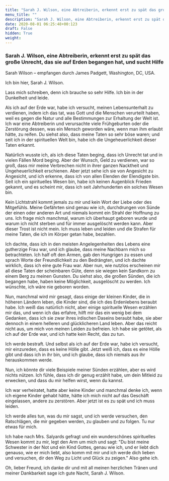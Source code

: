 ```yaml
---
title: "Sarah J. Wilson, eine Abtreiberin, erkennt erst zu spät das große Unrecht, das sie auf Erden begangen hat, und sucht Hilfe"
menu_title: ""
description: "Sarah J. Wilson, eine Abtreiberin, erkennt erst zu spät das große Unrecht, das sie auf Erden begangen hat, und sucht Hilfe"
date: 2020-08-01 06:25:48+00:123
draft: False
hidden: True
weight:
---
```

### Sarah J. Wilson, eine Abtreiberin, erkennt erst zu spät das große Unrecht, das sie auf Erden begangen hat, und sucht Hilfe

Sarah Wilson – empfangen durch James Padgett, Washington, DC, USA.

Ich bin hier, Sarah J. Wilson.

Lass mich schreiben, denn ich brauche so sehr Hilfe. Ich bin in der Dunkelheit und leide.

Als ich auf der Erde war, habe ich versucht, meinen Lebensunterhalt zu verdienen, indem ich das tat, was Gott und die Menschen verurteilt haben, weil es gegen die Natur und alle Bestimmungen zur Erhaltung der Welt ist. Ich war eine Abtreiberin und verursachte viele Frühgeburten oder die Zerstörung dessen, was ein Mensch geworden wäre, wenn man ihm erlaubt hätte, zu reifen. Du siehst also, dass meine Taten so sehr böse waren; und seit ich in der spirituellen Welt bin, habe ich die Ungeheuerlichkeit dieser Taten erkannt.

Natürlich wusste ich, als ich diese Taten beging, dass ich Unrecht tat und in vielen Fällen Mord beging. Aber der Wunsch, Geld zu verdienen, war so groß, dass mir meine Verbrechen nicht in ihrer ganzen Nacktheit und Ungeheuerlichkeit erschienen. Aber jetzt sehe ich sie von Angesicht zu Angesicht, und ich erkenne, dass ich von allen Elenden der Elendigste bin. Seit ich ein spirituelles Wesen bin, habe ich keinen Augenblick Frieden gekannt, und es scheint mir, dass ich seit Jahrhunderten ein solches Wesen bin.

Kein Lichtstrahl kommt jemals zu mir und kein Wort der Liebe oder des Mitgefühls. Meine Gefährten sind genau wie ich, durchdrungen von Sünde der einen oder anderen Art und niemals kommt ein Strahl der Hoffnung zu uns. Ich frage mich manchmal, warum ich überhaupt geboren wurde und warum ich nicht sterben und für immer ausgelöscht werden kann. Aber dieser Trost ist nicht mein. Ich muss leben und leiden und die Strafen für meine Taten, die ich im Körper getan habe, bezahlen.

Ich dachte, dass ich in den meisten Angelegenheiten des Lebens eine gutherzige Frau war, und ich glaube, dass meine Nachbarn mich so betrachteten. Ich half oft den Armen, gab den Hungrigen zu essen und sprach Worte der Freundlichkeit zu den Bedrängten, und ich dachte wirklich, dass ich eine gute Frau war. Aber nun, wie nutzlos erscheinen mir all diese Taten der scheinbaren Güte, denn sie wiegen kein Sandkorn zu einem Berg zu meinen Gunsten. Du siehst also, die großen Sünden, die ich begangen habe, haben keine Möglichkeit, ausgelöscht zu werden. Ich wünschte, ich wäre nie geboren worden.

Nun, manchmal wird mir gesagt, dass einige der kleinen Kinder, die in höheren Ländern leben, die Kinder sind, die ich des Erdenlebens beraubt habe. Ich weiß das natürlich nicht, aber einige spirituelle Wesen erzählen mir das, und wenn ich das erfahre, hilft mir das ein wenig bei dem Gedanken, dass ich sie zwar ihres irdischen Daseins beraubt habe, sie aber dennoch in einem helleren und glücklicheren Land leben. Aber das reicht nicht aus, um mich von meinen Leiden zu befreien. Ich habe sie getötet, als ich auf der Erde war, und ich hatte kein Recht, das zu tun.

Ich werde bestraft. Und selbst als ich auf der Erde war, habe ich versucht, mir einzureden, dass es keine Hölle gibt. Jetzt weiß ich, dass es eine Hölle gibt und dass ich in ihr bin, und ich glaube, dass ich niemals aus ihr herauskommen werde.

Nun, ich könnte dir viele Beispiele meiner Sünden erzählen, aber es wird nichts nützen. Ich fühle, dass ich dir genug erzählt habe, um dein Mitleid zu erwecken, und dass du mir helfen wirst, wenn du kannst.

Ich war verheiratet, hatte aber keine Kinder und manchmal denke ich, wenn ich eigene Kinder gehabt hätte, hätte ich mich nicht auf das Geschäft eingelassen, andere zu zerstören. Aber jetzt ist es zu spät und ich muss leiden.

Ich werde alles tun, was du mir sagst, und ich werde versuchen, den Ratschlägen, die mir gegeben werden, zu glauben und zu folgen. Tu nur etwas für mich.

Ich habe nach Mrs. Salyards gefragt und ein wunderschönes spirituelles Wesen kommt zu mir, legt den Arm um mich und sagt: "Du bist meine Schwester in der Not und ein Kind Gottes, genau wie ich, und er liebt dich genauso, wie er mich liebt, also komm mit mir und ich werde dich lieben und versuchen, dir den Weg zu Licht und Glück zu zeigen." Also gehe ich.

Oh, lieber Freund, ich danke dir und mit all meinen herzlichen Tränen und meiner Dankbarkeit sage ich gute Nacht, Sarah J. Wilson.
